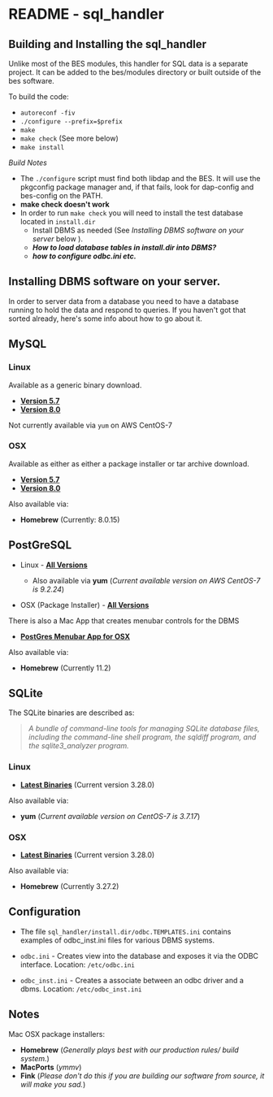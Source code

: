

# README - sql_handler

## Building and Installing the sql_handler
Unlike most of the BES modules, this handler for SQL data is a separate project.
It can be added to the bes/modules directory or built outside of the bes software.

To build the code:

* `autoreconf -fiv`
* `./configure --prefix=$prefix`
* `make`
* `make check` (See more below)
* `make install`

_Build Notes_
* The `./configure` script must find both libdap and the BES. It will use the 
pkgconfig package manager and, if that fails, look for dap-config and bes-config
on the PATH.
* **make check doesn't work**
* In order to run `make check` you will need to install the test database located 
in `install.dir` 
  * Install DBMS as needed (See _Installing DBMS software on your server_ below
  ).
  * **_How to load database tables in install.dir into DBMS?_**
  * **_how to configure odbc.ini etc._**



## Installing DBMS software on your server.
In order to server data from a database you need to have a database running to
hold the data and respond to queries. If you haven't got that sorted already, 
here's some info about how to go about it.



## MySQL

### Linux
Available as a generic binary download.
* **[Version 5.7](https://dev.mysql.com/doc/refman/5.7/en/binary-installation.html)**
* **[Version 8.0](https://dev.mysql.com/doc/refman/8.0/en/binary-installation.html)**

Not currently available via `yum` on AWS CentOS-7
### OSX
Available as either as either a package installer or tar archive download.
* **[Version 5.7](https://dev.mysql.com/doc/refman/5.7/en/osx-installation.html)**
* **[Version 8.0](https://dev.mysql.com/doc/refman/8.0/en/osx-installation.html)**

Also available via:
* **Homebrew** (Currently: 8.0.15)

## PostGreSQL
* Linux - **[All Versions](https://www.enterprisedb.com/downloads/postgres-postgresql-downloads)**
  * Also available via **yum** (_Current available version on AWS CentOS-7 is 9.2.24_)


* OSX (Package Installer) - **[All Versions](https://www.enterprisedb.com/downloads/postgres-postgresql-downloads)**

There is also a Mac App that creates menubar controls for the DBMS
* **[PostGres Menubar App for OSX](https://postgresapp.com)**

Also available via:
- **Homebrew** (Currently 11.2)



## SQLite
The SQLite binaries are described as: 
>_A bundle of command-line tools for managing SQLite database files, including 
the command-line shell program, the sqldiff program, and the sqlite3_analyzer 
program._

### Linux
- **[Latest Binaries](https://www.sqlite.org/download.html)** (Current version 
3.28.0)

Also available via:
- **yum** (_Current available version on CentOS-7 is 3.7.17_)

### OSX
- **[Latest Binaries](https://www.sqlite.org/download.html)** (Current version 
3.28.0)

Also available via:
- **Homebrew** (Currently  3.27.2)

## Configuration

* The file `sql_handler/install.dir/odbc.TEMPLATES.ini` contains examples of 
 odbc_inst.ini files for various DBMS systems.

* `odbc.ini` - Creates view into the database and exposes it via the ODBC 
interface. Location: `/etc/odbc.ini`

* `odbc_inst.ini` - Creates a associate between an odbc driver and a dbms. 
Location: `/etc/odbc_inst.ini`

## Notes

Mac OSX package installers:
- **Homebrew** (_Generally plays best with our production rules/ build system._)
- **MacPorts** (_ymmv_)
- **Fink** (_Please don't do this if you are building our software from source, 
it will make you sad._)

